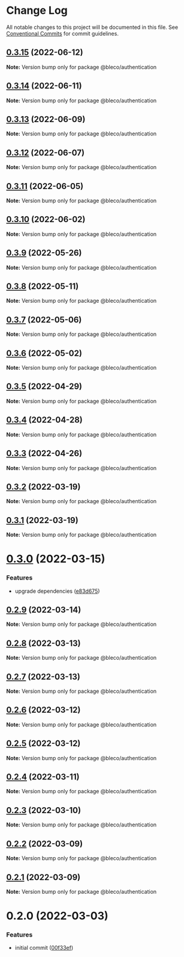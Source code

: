 # Change Log

All notable changes to this project will be documented in this file.
See [Conventional Commits](https://conventionalcommits.org) for commit guidelines.

## [0.3.15](https://gitr.net/betaly/bleco/compare/@bleco/authentication@0.3.14...@bleco/authentication@0.3.15) (2022-06-12)

**Note:** Version bump only for package @bleco/authentication





## [0.3.14](https://gitr.net/betaly/bleco/compare/@bleco/authentication@0.3.13...@bleco/authentication@0.3.14) (2022-06-11)

**Note:** Version bump only for package @bleco/authentication





## [0.3.13](https://gitr.net/betaly/bleco/compare/@bleco/authentication@0.3.12...@bleco/authentication@0.3.13) (2022-06-09)

**Note:** Version bump only for package @bleco/authentication





## [0.3.12](https://gitr.net/betaly/bleco/compare/@bleco/authentication@0.3.11...@bleco/authentication@0.3.12) (2022-06-07)

**Note:** Version bump only for package @bleco/authentication





## [0.3.11](https://gitr.net/betaly/bleco/compare/@bleco/authentication@0.3.10...@bleco/authentication@0.3.11) (2022-06-05)

**Note:** Version bump only for package @bleco/authentication





## [0.3.10](https://gitr.net/betaly/bleco/compare/@bleco/authentication@0.3.9...@bleco/authentication@0.3.10) (2022-06-02)

**Note:** Version bump only for package @bleco/authentication





## [0.3.9](https://gitr.net/betaly/bleco/compare/@bleco/authentication@0.3.8...@bleco/authentication@0.3.9) (2022-05-26)

**Note:** Version bump only for package @bleco/authentication





## [0.3.8](https://gitr.net/betaly/bleco/compare/@bleco/authentication@0.3.7...@bleco/authentication@0.3.8) (2022-05-11)

**Note:** Version bump only for package @bleco/authentication





## [0.3.7](https://gitr.net/betaly/bleco/compare/@bleco/authentication@0.3.6...@bleco/authentication@0.3.7) (2022-05-06)

**Note:** Version bump only for package @bleco/authentication





## [0.3.6](https://gitr.net/betaly/bleco/compare/@bleco/authentication@0.3.5...@bleco/authentication@0.3.6) (2022-05-02)

**Note:** Version bump only for package @bleco/authentication





## [0.3.5](https://gitr.net/betaly/bleco/compare/@bleco/authentication@0.3.4...@bleco/authentication@0.3.5) (2022-04-29)

**Note:** Version bump only for package @bleco/authentication





## [0.3.4](https://gitr.net/betaly/bleco/compare/@bleco/authentication@0.3.3...@bleco/authentication@0.3.4) (2022-04-28)

**Note:** Version bump only for package @bleco/authentication





## [0.3.3](https://gitr.net/betaly/bleco/compare/@bleco/authentication@0.3.2...@bleco/authentication@0.3.3) (2022-04-26)

**Note:** Version bump only for package @bleco/authentication





## [0.3.2](https://gitr.net/betaly/bleco/compare/@bleco/authentication@0.3.1...@bleco/authentication@0.3.2) (2022-03-19)

**Note:** Version bump only for package @bleco/authentication





## [0.3.1](https://gitr.net/betaly/bleco/compare/@bleco/authentication@0.3.0...@bleco/authentication@0.3.1) (2022-03-19)

**Note:** Version bump only for package @bleco/authentication





# [0.3.0](https://gitr.net/betaly/bleco/compare/@bleco/authentication@0.2.9...@bleco/authentication@0.3.0) (2022-03-15)


### Features

* upgrade dependencies ([e83d675](https://gitr.net/betaly/bleco/commits/e83d675bc8e6c2da5737ebcfa48378bcc366dbea))





## [0.2.9](https://gitr.net/betaly/bleco/compare/@bleco/authentication@0.2.8...@bleco/authentication@0.2.9) (2022-03-14)

**Note:** Version bump only for package @bleco/authentication





## [0.2.8](https://gitr.net/betaly/bleco/compare/@bleco/authentication@0.2.7...@bleco/authentication@0.2.8) (2022-03-13)

**Note:** Version bump only for package @bleco/authentication





## [0.2.7](https://gitr.net/betaly/bleco/compare/@bleco/authentication@0.2.6...@bleco/authentication@0.2.7) (2022-03-13)

**Note:** Version bump only for package @bleco/authentication





## [0.2.6](https://gitr.net/betaly/bleco/compare/@bleco/authentication@0.2.5...@bleco/authentication@0.2.6) (2022-03-12)

**Note:** Version bump only for package @bleco/authentication





## [0.2.5](https://gitr.net/betaly/bleco/compare/@bleco/authentication@0.2.4...@bleco/authentication@0.2.5) (2022-03-12)

**Note:** Version bump only for package @bleco/authentication





## [0.2.4](https://gitr.net/betaly/bleco/compare/@bleco/authentication@0.2.3...@bleco/authentication@0.2.4) (2022-03-11)

**Note:** Version bump only for package @bleco/authentication





## [0.2.3](https://gitr.net/betaly/bleco/compare/@bleco/authentication@0.2.2...@bleco/authentication@0.2.3) (2022-03-10)

**Note:** Version bump only for package @bleco/authentication





## [0.2.2](https://gitr.net/betaly/bleco/compare/@bleco/authentication@0.2.1...@bleco/authentication@0.2.2) (2022-03-09)

**Note:** Version bump only for package @bleco/authentication





## [0.2.1](https://gitr.net/betaly/bleco/compare/@bleco/authentication@0.2.0...@bleco/authentication@0.2.1) (2022-03-09)

**Note:** Version bump only for package @bleco/authentication





# 0.2.0 (2022-03-03)


### Features

* initial commit ([00f33ef](https://gitr.net/betaly/bleco/bleco/commits/00f33efdb654a3c235ff65ab82f9274b2ee4fc3f))
